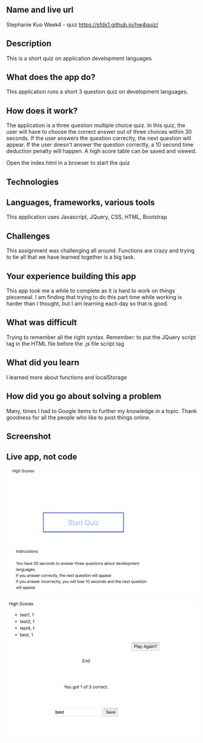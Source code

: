 ## Name and live url
Stephanie Kuo Week4 - quiz
https://sfds1.github.io/hw4quiz/ 

## Description
This is a short quiz on application development languages

## What does the app do?
This application runs a short 3 question quiz on development languages. 

## How does it work?
The application is a three question multiple choice quiz. In this quiz, the user will have to choose the correct answer out of three choices within 30 seconds. If the user answers the question correclty, the next question will appear.  If the user doesn't answer the question correctly, a 10 second time deduction penalty will happen. A high score table can be saved and viewed.

Open the index.html in a browser to start the quiz

## Technologies

## Languages, frameworks, various tools
This application uses Javascript, JQuery, CSS, HTML, Bootstrap

## Challenges
This assignment was challenging all around.  Functions are crazy and trying to tie all that we have learned together is a big task.

## Your experience building this app
This app took me a while to complete as it is hard to work on things piecemeal.  I am finding that trying to do this part time while working is harder than I thought, but I am learning each day so that is good.

## What was difficult
Trying to remember all the right syntax.
Remember: to put the JQuery script tag in the HTML file before the .js file script tag



## What did you learn
I learned more about functions and localStorage

## How did you go about solving a problem
Many, times I had to Google items to further my knowledge in a topic.  Thank goodness for all the people who like to post things online.

## Screenshot



## Live app, not code

![](images/quiz_home.png)

![](images/high_score.png)